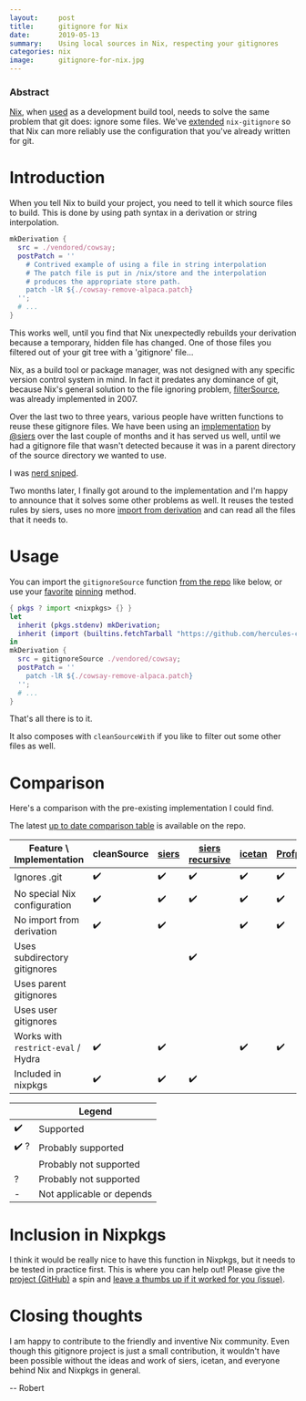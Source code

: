 ```yaml
---
layout:     post
title:      gitignore for Nix
date:       2019-05-13
summary:    Using local sources in Nix, respecting your gitignores
categories: nix
image:      gitignore-for-nix.jpg
---
```


### Abstract

[Nix](https://nixos.org/nix), when [used](https://builtwithnix.org/) as a development build tool, needs to solve the same problem that git does: ignore some files.
We've [extended](https://github.com/hercules-ci/gitignore/) `nix-gitignore` so that Nix can more reliably use the configuration that you've already written for git.

# Introduction

When you tell Nix to build your project, you need to tell it which source files
to build. This is done by using path syntax in a derivation or string interpolation.

```nix
mkDerivation {
  src = ./vendored/cowsay;
  postPatch = ''
    # Contrived example of using a file in string interpolation
    # The patch file is put in /nix/store and the interpolation
    # produces the appropriate store path.
    patch -lR ${./cowsay-remove-alpaca.patch}
  '';
  # ...
}
```

This works well, until you find that Nix unexpectedly rebuilds your derivation
because a temporary, hidden file has changed. One of those files you filtered
out of your git tree with a 'gitignore' file...

Nix, as a build tool or package manager, was not designed with any specific version
control system in mind. In fact it predates any dominance of git, because Nix's
general solution to the file ignoring problem, [filterSource](https://nixos.org/nix/manual/#builtin-filterSource), was already
implemented in 2007.

Over the last two to three years, various people have written functions to reuse these gitignore files.
We have been using an [implementation](https://github.com/siers/nix-gitignore) by [@siers](https://github.com/siers)
over the last couple of months and it has served us well, until we had a gitignore
file that wasn't detected because it was in a parent directory of the source directory we wanted to use.

I was [nerd sniped](https://xkcd.com/356/).

Two months later, I finally got around to the implementation and I'm happy to announce
that it solves some other problems as well. It reuses the tested rules by siers,
uses no more [import from derivation](https://nixos.wiki/wiki/Import_From_Derivation) and can read all the files that it needs to.

# Usage

You can import the `gitignoreSource` function [from the repo](https://github.com/hercules-ci/gitignore#README) like below, or use your [favorite](https://github.com/nmattia/niv) 
[pinning](https://nixos.wiki/wiki/FAQ/Pinning_Nixpkgs) method.

```nix
{ pkgs ? import <nixpkgs> {} }
let
  inherit (pkgs.stdenv) mkDerivation;
  inherit (import (builtins.fetchTarball "https://github.com/hercules-ci/gitignore/archive/master.tar.gz") { }) gitignoreSource;
in
mkDerivation {
  src = gitignoreSource ./vendored/cowsay;
  postPatch = ''
    patch -lR ${./cowsay-remove-alpaca.patch}
  '';
  # ...
}
```

That's all there is to it.

It also composes with `cleanSourceWith` if you like to filter out some other files as well.

# Comparison

Here's a comparison with the pre-existing implementation I could find.

The latest [up to date comparison table](https://github.com/hercules-ci/gitignore#comparison) is available on the repo.

| Feature \ Implementation | cleanSource | [siers](https://github.com/siers/nix-gitignore) | [siers recursive](https://github.com/siers/nix-gitignore) | [icetan](https://github.com/icetan/nix-git-ignore-source) | [Profpatsch](https://github.com/Profpatsch/nixperiments/blob/master/filterSourceGitignore.nix) | [numtide](https://github.com/numtide/nix-gitignore) | this project
|-|-|-|-|-|-|-|-|
|Ignores .git                             | ✔️ | ✔️ | ✔️ | ✔️ | ✔️ | ✔️ | ✔️ 
|No special Nix configuration             | ✔️ | ✔️ | ✔️ | ✔️ | ✔️ |   | ✔️ 
|No import from derivation                | ✔️ | ✔️ |   | ✔️ | ✔️ | ✔️ | ✔️ 
|Uses subdirectory gitignores             |   |   | ✔️ |   |   | ✔️ | ✔️ 
|Uses parent gitignores                   |   |   |   |   |   |✔️ ?| ✔️ 
|Uses user gitignores                     |   |   |   |   |   | ✔️ | ✔️ 
|Works with `restrict-eval` / Hydra       | ✔️ | ✔️ |   | ✔️ | ✔️ |   | ✔️
|Included in nixpkgs                      | ✔️ | ✔️ | ✔️ |   |   |   |

|   | Legend |
|---|-------------------------------------|
|✔️  | Supported
|✔️ ?| Probably supported
|   | Probably not supported
|?  | Probably not supported
|-  | Not applicable or depends

# Inclusion in Nixpkgs

I think it would be really nice to have this function in Nixpkgs, but it needs to be tested in practice first. This is where you can help out! Please give the [project (GitHub)](https://github.com/hercules-ci/gitignore/) a spin and [leave a thumbs up if it worked for you (issue)](https://github.com/hercules-ci/gitignore/issues/6).

# Closing thoughts

I am happy to contribute to the friendly and inventive Nix community. Even though this gitignore project is just a small contribution, it wouldn't have been possible without the ideas and work of siers, icetan, and everyone behind Nix and Nixpkgs in general.

-- Robert
